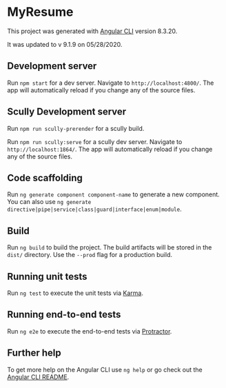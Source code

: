 # MyResume

This project was generated with [Angular CLI](https://github.com/angular/angular-cli) version 8.3.20.

It was updated to v 9.1.9 on 05/28/2020.

## Development server

Run `npm start` for a dev server. Navigate to `http://localhost:4800/`. The app will automatically reload if you change any of the source files.

## Scully Development server

Run `npm run scully-prerender` for a scully build.

Run `npm run scully:serve` for a scully   dev server. Navigate to `http://localhost:1864/`. The app will automatically reload if you change any of the source files.

## Code scaffolding

Run `ng generate component component-name` to generate a new component. You can also use `ng generate directive|pipe|service|class|guard|interface|enum|module`.

## Build

Run `ng build` to build the project. The build artifacts will be stored in the `dist/` directory. Use the `--prod` flag for a production build.

## Running unit tests

Run `ng test` to execute the unit tests via [Karma](https://karma-runner.github.io).

## Running end-to-end tests

Run `ng e2e` to execute the end-to-end tests via [Protractor](http://www.protractortest.org/).

## Further help

To get more help on the Angular CLI use `ng help` or go check out the [Angular CLI README](https://github.com/angular/angular-cli/blob/master/README.md).
